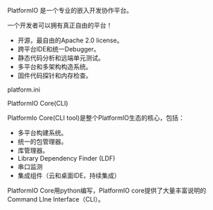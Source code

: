 PlatformIO 是一个专业的嵌入开发协作平台。

一个开发者可以拥有真正自由的平台！

- 开源，最自由的Apache 2.0 license。
- 跨平台IDE和统一Debugger。
- 静态代码分析和远端单元测试。
- 多平台和多架构构造系统。
- 固件代码探针和内存检查。

platform.ini



PlatformIO Core(CLI)

PlatformIo Core(CLI tool)是整个PlatformIO生态的核心，包括：

- 多平台构建系统。
- 统一的包管理器。
- 库管理器。
- Library Dependency Finder (LDF)
- 串口监测
- 集成组件（云和桌面IDE，持续集成）

PlatformIO Core用python编写，PlatformIO core提供了大量丰富说明的Command LIne Interface（CLI）。



